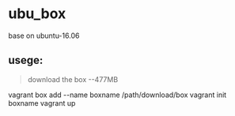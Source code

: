 # ubu_box

base on ubuntu-16.06 

## usege:


> download the box  --477MB

vagrant box add --name boxname /path/download/box
vagrant init boxname
vagrant up 
